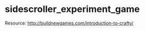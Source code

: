 sidescroller_experiment_game
============================

Resource: http://buildnewgames.com/introduction-to-crafty/
